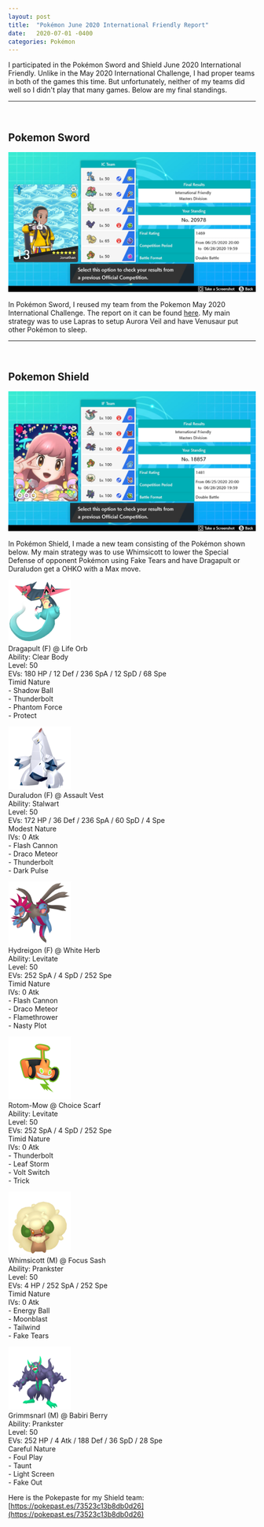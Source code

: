 ```yaml
---
layout: post
title:  "Pokémon June 2020 International Friendly Report"
date:   2020-07-01 -0400
categories: Pokémon
---
```

<link rel="stylesheet" href="/assets/pokemon.css">

I participated in the Pokémon Sword and Shield June 2020 International Friendly. Unlike in the May 2020 International Challenge, I had proper teams in both of the games this time. But unfortunately, neither of my teams did well so I didn't play that many games. Below are my final standings.

<hr><br>

## Pokemon Sword
![Pokémon Sword June 2020 International Friendly Results](/images/pokemon/2020_06_june_if_results_sword.jpg)

In Pokémon Sword, I reused my team from the Pokemon May 2020 International Challenge. The report on it can be found [here](/posts/2020/05/30/Pokemon-May-2020-IC). My main strategy was to use Lapras to setup Aurora Veil and have Venusaur put other Pokémon to sleep.

<hr><br>

## Pokemon Shield
![Pokémon Shield June 2020 International Friendly Results](/images/pokemon/2020_06_june_if_results_shield.jpg)

In Pokémon Shield, I made a new team consisting of the Pokémon shown below. My main strategy was to use Whimsicott to lower the Special Defense of opponent Pokémon using Fake Tears and have Dragapult or Duraludon get a OHKO with a Max move.

![Dragapult](/images/pokemon/sprites/887-dragapult.png) <br>
Dragapult (F) @ Life Orb <br>
Ability: Clear Body <br>
Level: 50 <br>
EVs: 180 HP / 12 Def / 236 SpA / 12 SpD / 68 Spe <br>
Timid Nature <br>
\- Shadow Ball <br>
\- Thunderbolt <br>
\- Phantom Force <br>
\- Protect <br>

![Duraludon](/images/pokemon/sprites/884-duraludon.png) <br>
Duraludon (F) @ Assault Vest <br>
Ability: Stalwart <br>
Level: 50 <br>
EVs: 172 HP / 36 Def / 236 SpA / 60 SpD / 4 Spe <br>
Modest Nature <br>
IVs: 0 Atk <br>
\- Flash Cannon <br>
\- Draco Meteor <br>
\- Thunderbolt <br>
\- Dark Pulse <br>

![Hydreigon](/images/pokemon/sprites/635-hydreigon.png) <br>
Hydreigon (F) @ White Herb <br>
Ability: Levitate <br>
Level: 50 <br>
EVs: 252 SpA / 4 SpD / 252 Spe <br>
Timid Nature <br>
IVs: 0 Atk <br>
\- Flash Cannon <br>
\- Draco Meteor <br>
\- Flamethrower <br>
\- Nasty Plot <br>

![Rotom-Mow](/images/pokemon/sprites/479-rotom-mow.png) <br>
Rotom-Mow @ Choice Scarf <br>
Ability: Levitate <br>
Level: 50 <br>
EVs: 252 SpA / 4 SpD / 252 Spe <br>
Timid Nature <br>
IVs: 0 Atk <br>
\- Thunderbolt <br>
\- Leaf Storm <br>
\- Volt Switch <br>
\- Trick <br>

![Whimsicott](/images/pokemon/sprites/547-whimsicott.png) <br>
Whimsicott (M) @ Focus Sash <br>
Ability: Prankster <br>
Level: 50 <br>
EVs: 4 HP / 252 SpA / 252 Spe <br>
Timid Nature <br>
IVs: 0 Atk <br>
\- Energy Ball <br>
\- Moonblast <br>
\- Tailwind <br>
\- Fake Tears <br>

![Grimmsnarl](/images/pokemon/sprites/861-grimmsnarl.png) <br>
Grimmsnarl (M) @ Babiri Berry <br>
Ability: Prankster <br>
Level: 50 <br>
EVs: 252 HP / 4 Atk / 188 Def / 36 SpD / 28 Spe <br>
Careful Nature <br>
\- Foul Play <br>
\- Taunt <br>
\- Light Screen <br>
\- Fake Out <br>

Here is the Pokepaste for my Shield team: [https://pokepast.es/73523c13b8db0d26](https://pokepast.es/73523c13b8db0d26)
